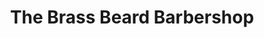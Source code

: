 ---
title: "The Brass Beard Barbershop"
url: /landrum/the-brass-beard-barbershop/
shop: hairdresser
---